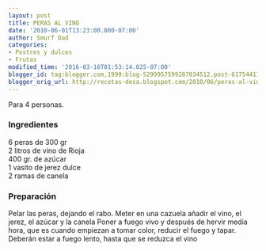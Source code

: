 ```yaml
---
layout: post
title: PERAS AL VINO
date: '2010-06-01T13:23:00.000-07:00'
author: Smurf Dad
categories:
- Postres y dulces
- Frutas
modified_time: '2016-03-16T01:53:14.025-07:00'
blogger_id: tag:blogger.com,1999:blog-5299957599287034512.post-6175441116149649110
blogger_orig_url: http://recetas-desa.blogspot.com/2010/06/peras-al-vino.html
---
```


Para 4 personas.<br /><h3>Ingredientes</h3>6 peras de 300 gr<br />2 litros de vino de Rioja<br />400 gr. de azúcar<br />1 vasito de jerez dulce<br />2 ramas de canela<br /><h3>Preparación</h3>Pelar las peras, dejando el rabo. Meter en una cazuela añadir el vino, el jerez, el azúcar y la canela Poner a fuego vivo y después de hervir media hora, que es cuando empiezan a tomar color, reducir el fuego y tapar.<br />Deberán estar a fuego lento, hasta que se reduzca el vino